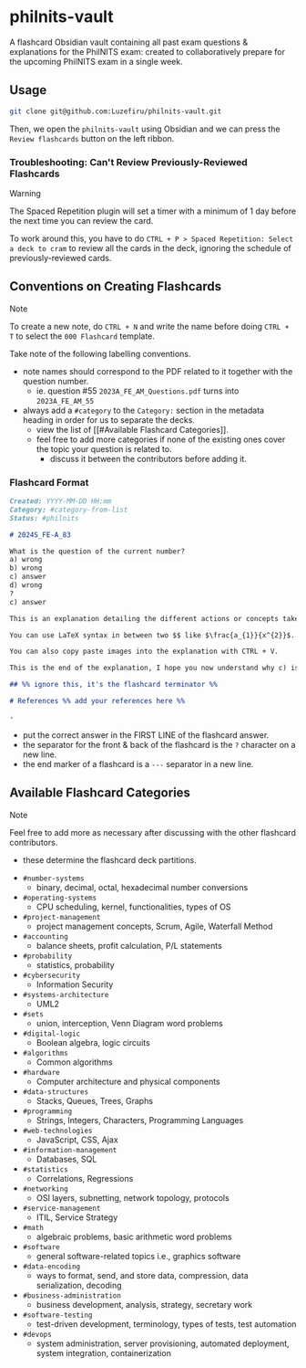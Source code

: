 # philnits-vault

A flashcard Obsidian vault containing all past exam questions & explanations for the PhilNITS exam: created to collaboratively prepare for the upcoming PhilNITS exam in a single week.

## Usage

```bash
git clone git@github.com:Luzefiru/philnits-vault.git
```

Then, we open the `philnits-vault` using Obsidian and we can press the `Review flashcards` button on the left ribbon.

### Troubleshooting: Can't Review Previously-Reviewed Flashcards

> [!WARNING]
> The Spaced Repetition plugin will set a timer with a minimum of 1 day before the next time you can review the card.

To work around this, you have to do `CTRL + P > Spaced Repetition: Select a deck to cram` to review all the cards in the deck, ignoring the schedule of previously-reviewed cards.

## Conventions on Creating Flashcards

> [!NOTE]
> To create a new note, do `CTRL + N` and write the name before doing `CTRL + T` to select the `000 Flashcard` template.

Take note of the following labelling conventions.

- note names should correspond to the PDF related to it together with the question number.
  - ie. question #55 `2023A_FE_AM_Questions.pdf` turns into `2023A_FE_AM_55`
- always add a `#category` to the `Category:` section in the metadata heading in order for us to separate the decks.
  - view the list of [[#Available Flashcard Categories]].
  - feel free to add more categories if none of the existing ones cover the topic your question is related to.
    - discuss it between the contributors before adding it.

### Flashcard Format

```md
Created: YYYY-MM-DD HH:mm
Category: #category-from-list
Status: #philnits

# 2024S_FE-A_83

What is the question of the current number?
a) wrong
b) wrong
c) answer
d) wrong
?
c) answer

This is an explanation detailing the different actions or concepts taken to understanding the answer.

You can use LaTeX syntax in between two $$ like $\frac{a_{1}}{x^{2}}$.

You can also copy paste images into the explanation with CTRL + V.

This is the end of the explanation, I hope you now understand why c) is the answer at the first line of the card's back.

## %% ignore this, it's the flashcard terminator %%

# References %% add your references here %%

-
```

- put the correct answer in the FIRST LINE of the flashcard answer.
- the separator for the front & back of the flashcard is the `?` character on a new line.
- the end marker of a flashcard is a `---` separator in a new line.

## Available Flashcard Categories

> [!NOTE]
> Feel free to add more as necessary after discussing with the other flashcard contributors.
>
> - these determine the flashcard deck partitions.

- `#number-systems`
	- binary, decimal, octal, hexadecimal number conversions
- `#operating-systems`
	- CPU scheduling, kernel, functionalities, types of OS
- `#project-management`
	- project management concepts, Scrum, Agile, Waterfall Method
- `#accounting`
	- balance sheets, profit calculation, P/L statements
- `#probability`
	- statistics, probability
- `#cybersecurity`
	- Information Security
- `#systems-architecture`
	- UML2
- `#sets`
	- union, interception, Venn Diagram word problems
- `#digital-logic`
	- Boolean algebra, logic circuits
- `#algorithms`
	- Common algorithms
- `#hardware`
	- Computer architecture and physical components
- `#data-structures`
	- Stacks, Queues, Trees, Graphs
- `#programming`
	- Strings, Integers, Characters, Programming Languages
- `#web-technologies`
	- JavaScript, CSS, Ajax
- `#information-management`
	- Databases, SQL
- `#statistics`
	- Correlations, Regressions
- `#networking`
	- OSI layers, subnetting, network topology, protocols
- `#service-management`
	- ITIL, Service Strategy
- `#math`
	- algebraic problems, basic arithmetic word problems 
- `#software`
	- general software-related topics i.e., graphics software
- `#data-encoding`
	- ways to format, send, and store data, compression, data serialization, decoding
- `#business-administration`
	- business development, analysis, strategy, secretary work
- `#software-testing`
	- test-driven development, terminology, types of tests, test automation
- `#devops`
	- system administration, server provisioning, automated deployment, system integration, containerization